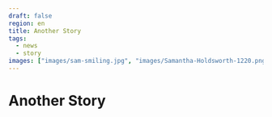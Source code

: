 ```yaml
---
draft: false
region: en
title: Another Story
tags:
  - news
  - story
images: ["images/sam-smiling.jpg", "images/Samantha-Holdsworth-1220.png"]
---
```


# Another Story
